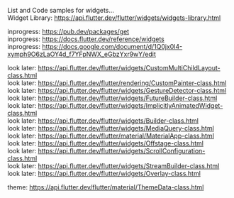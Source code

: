 List and Code samples for widgets...    
Widget Library: https://api.flutter.dev/flutter/widgets/widgets-library.html    

inprogress: https://pub.dev/packages/get      
inprogress: https://docs.flutter.dev/reference/widgets   
inprogress: https://docs.google.com/document/d/1Q0jx0l4-xymph9O6zLaOY4d_f7YFpNWX_eGbzYxr9wY/edit
  
look later: https://api.flutter.dev/flutter/widgets/CustomMultiChildLayout-class.html   
look later: https://api.flutter.dev/flutter/rendering/CustomPainter-class.html  
look later: https://api.flutter.dev/flutter/widgets/GestureDetector-class.html  
look later: https://api.flutter.dev/flutter/widgets/FutureBuilder-class.html   
look later: https://api.flutter.dev/flutter/widgets/ImplicitlyAnimatedWidget-class.html   
look later: https://api.flutter.dev/flutter/widgets/Builder-class.html  
look later: https://api.flutter.dev/flutter/widgets/MediaQuery-class.html   
look later: https://api.flutter.dev/flutter/material/MaterialApp-class.html   
look later: https://api.flutter.dev/flutter/widgets/Offstage-class.html   
look later: https://api.flutter.dev/flutter/widgets/ScrollConfiguration-class.html    
look later: https://api.flutter.dev/flutter/widgets/StreamBuilder-class.html    
look later: https://api.flutter.dev/flutter/widgets/Overlay-class.html

theme: https://api.flutter.dev/flutter/material/ThemeData-class.html
